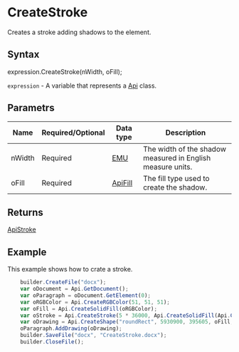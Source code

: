 # CreateStroke

Creates a stroke adding shadows to the element.

## Syntax

expression.CreateStroke(nWidth, oFill);

`expression` - A variable that represents a [Api](../Api.md) class.

## Parametrs

| **Name** | **Required/Optional** | **Data type** | **Description** |
| ------------- | ------------- | ------------- | ------------- |
| nWidth | Required | [EMU](../../../Enumerations/Emu.md) | The width of the shadow measured in English measure units. |
| oFill | Required | [ApiFill](../../ApiFill/ApiFill.md) | The fill type used to create the shadow. |

## Returns

[ApiStroke](../../ApiStroke/ApiStroke.md)

## Example

This example shows how to crate a stroke.

```javascript
	builder.CreateFile("docx");
	var oDocument = Api.GetDocument();
	var oParagraph = oDocument.GetElement(0);
	var oRGBColor = Api.CreateRGBColor(51, 51, 51);
	var oFill = Api.CreateSolidFill(oRGBColor);
	var oStroke = Api.CreateStroke(5 * 36000, Api.CreateSolidFill(Api.CreateRGBColor(255, 111, 61)));
	var oDrawing = Api.CreateShape("roundRect", 5930900, 395605, oFill, oStroke);
	oParagraph.AddDrawing(oDrawing);
	builder.SaveFile("docx", "CreateStroke.docx");
	builder.CloseFile();
```